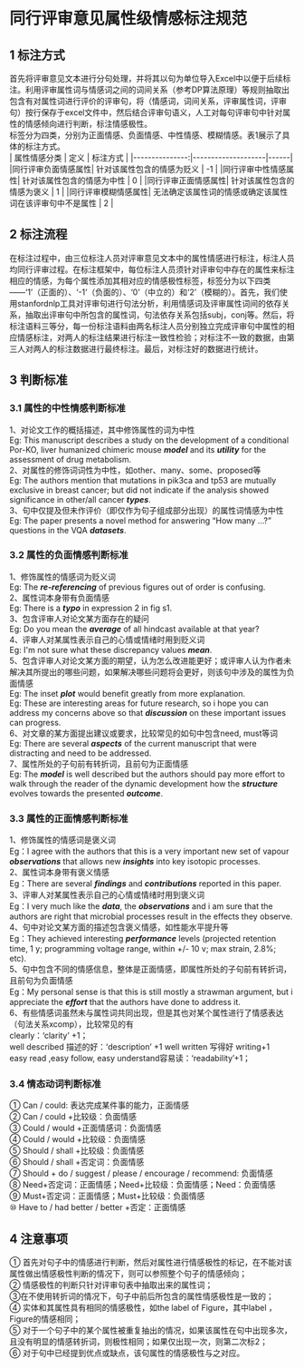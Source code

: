 # 同行评审意见属性级情感标注规范
## 1 标注方式
首先将评审意见文本进行分句处理，并将其以句为单位导入Excel中以便于后续标注。利用评审属性词与情感词之间的词间关系（参考DP算法原理）等规则抽取出包含有对属性词进行评价的评审句，将（情感词，词间关系，评审属性词，评审句）按行保存于excel文件中，然后结合评审句语义，人工对每句评审句中针对属性的情感倾向进行判断，标注情感极性。   
标签分为四类，分别为正面情感、负面情感、中性情感、模糊情感。表1展示了具体的标注方式。   
| 属性情感分类 | 定义 | 标注方式 |
|---------------:|--------------------|------|
|同行评审负面情感属性| 针对该属性包含的情感为贬义 | -1 |
|同行评审中性情感属性| 针对该属性包含的情感为中性 | 0  |
|同行评审正面情感属性| 针对该属性包含的情感为褒义 | 1  |
|同行评审模糊情感属性| 无法确定该属性词的情感或确定该属性词在该评审句中不是属性 | 2 |

## 2 标注流程
在标注过程中，由三位标注人员对评审意见文本中的属性情感进行标注，标注人员均同行评审过程。在标注框架中，每位标注人员须针对评审句中存在的属性来标注相应的情感，为每个属性添加其相对应的情感极性标签，标签分为以下四类——‘1’（正面的）、‘-1’（负面的）、‘0’（中立的）和‘2’（模糊的）。首先，我们使用stanfordnlp工具对评审句进行句法分析，利用情感词及评审属性词间的依存关系，抽取出评审句中所包含的属性词，句法依存关系包括subj，conj等。然后，将标注语料三等分，每一份标注语料由两名标注人员分别独立完成评审句中属性的相应情感标注，对两人的标注结果进行标注一致性检验；对标注不一致的数据，由第三人对两人的标注数据进行最终标注。最后，对标注好的数据进行统计。   

## 3 判断标准
### 3.1 属性的中性情感判断标准
1、对论文工作的概括描述，其中修饰属性的词为中性   
Eg: This manuscript describes a study on the development of a conditional Por-KO, liver humanized chimeric mouse ***model*** and its ***utility*** for the assessment of drug metabolism.   
2、对属性的修饰词词性为中性，如other、many、some、proposed等    
Eg: The authors mention that mutations in pik3ca and tp53 are mutually exclusive in breast cancer; but did not indicate if the analysis showed significance in other/all cancer ***types***.   
3、句中仅提及但未作评价（即仅作为句子组成部分出现）的属性词情感为中性   
Eg: The paper presents a novel method for answering “How many …?” questions in the VQA ***datasets***.   
### 3.2 属性的负面情感判断标准   
1、修饰属性的情感词为贬义词   
Eg: The ***re-referencing*** of previous figures out of order is confusing.   
2、属性词本身带有负面情感   
Eg: There is a ***typo*** in expression 2 in fig s1.   
3、包含评审人对论文某方面存在的疑问   
Eg: Do you mean the ***average*** of all hindcast available at that year?   
4、评审人对某属性表示自己的心情或情绪时用到贬义词   
Eg: I'm not sure what these discrepancy values ***mean***.   
5、包含评审人对论文某方面的期望，认为怎么改进能更好；或评审人认为作者未解决其所提出的哪些问题，如果解决哪些问题将会更好，则该句中涉及的属性为负面情感    
Eg: The inset ***plot*** would benefit greatly from more explanation.    
Eg: These are interesting areas for future research, so i hope you can address my concerns above so that ***discussion*** on these important issues can progress.    
6、对文章的某方面提出建议或要求，比较常见的如句中包含need, must等词   
Eg: There are several ***aspects*** of the current manuscript that were distracting and need to be addressed.   
7、属性所处的子句前有转折词，且前句为正面情感   
Eg: The ***model*** is well described but the authors should pay more effort to walk through the reader of the dynamic development how the ***structure*** evolves towards the presented ***outcome***.   
### 3.3 属性的正面情感判断标准
1、修饰属性的情感词是褒义词   
Eg：I agree with the authors that this is a very important new set of vapour ***observations*** that allows new ***insights*** into key isotopic processes.   
2、属性词本身带有褒义情感   
Eg：There are several ***findings*** and ***contributions*** reported in this paper.   
3、评审人对某属性表示自己的心情或情绪时用到褒义词   
Eg：I very much like the ***data***, the ***observations*** and i am sure that the authors are right that microbial processes result in the effects they observe.   
4、句中对论文某方面的描述包含褒义情感，如性能水平提升等   
Eg：They achieved interesting ***performance*** levels (projected retention time, 1 y; programming voltage range, within +/- 10 v; max strain, 2.8%; etc).   
5、句中包含不同的情感信息，整体是正面情感，即属性所处的子句前有转折词，且前句为负面情感   
Eg：My personal sense is that this is still mostly a strawman argument, but i appreciate the ***effort*** that the authors have done to address it.   
6、有些情感词虽然未与属性词共同出现，但是其也对某个属性进行了情感表达（句法关系xcomp），比较常见的有    
clearly：‘clarity’ +1；   
well described 描述的好：‘description’ +1
well written 写得好 writing+1     
easy read ,easy follow, easy understand容易读：‘readability’+1；    
### 3.4 情态动词判断标准
① Can / could: 表达完成某件事的能力，正面情感    
② Can / could +比较级：负面情感    
③ Could / would +正面情感词：负面情感    
④ Could / would +比较级：负面情感    
⑤ Should / shall +比较级：负面情感    
⑥ Should / shall +否定词：负面情感    
⑦ Should + do / suggest / please / encourage / recommend: 负面情感    
⑧ Need+否定词：正面情感；Need+比较级：负面情感；Need：负面情感    
⑨ Must+否定词：正面情感；Must+比较级：负面情感    
⑩ Have to / had better / better +否定：正面情感    
## 4 注意事项
① 首先对句子中的情感进行判断，然后对属性进行情感极性的标记，在不能对该属性做出情感极性判断的情况下，则可以参照整个句子的情感倾向；    
② 情感极性的判断只针对评审句表中抽取出来的属性词；    
③在不使用转折词的情况下，句子中前后所包含的属性情感极性是一致的；     
④ 实体和其属性具有相同的情感极性，如the label of Figure，其中label ，Figure的情感相同；     
⑤ 对于一个句子中的某个属性被重复抽出的情况，如果该属性在句中出现多次，且没有明显的情感转折词，则极性相同；如果仅出现一次，则第二次标2；     
⑥ 对于句中已经提到优点或缺点，该句属性的情感极性与之对应。     
